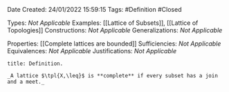 <br />
<br />

Date Created: 24/01/2022 15:59:15
Tags: #Definition #Closed 

Types: _Not Applicable_
Examples: [[Lattice of Subsets]], [[Lattice of Topologies]]
Constructions: _Not Applicable_
Generalizations: _Not Applicable_

Properties: [[Complete lattices are bounded]]
Sufficiencies: _Not Applicable_
Equivalences: _Not Applicable_
Justifications: _Not Applicable_

``` ad-Definition
title: Definition.

_A lattice $\tpl{X,\leq}$ is **complete** if every subset has a join and a meet._

```
